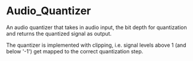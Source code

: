 # Audio_Quantizer

An audio quantizer that takes in audio input, the bit depth for quantization and returns the quantized signal as output.

The quantizer is implemented with clipping, i.e. signal levels above 1 (and below '-1') get mapped to the correct quantization step.
